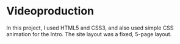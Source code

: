 # Videoproduction

In this project, I used HTML5 and CSS3, and also used simple CSS animation for the Intro. 
The site layout was a fixed, 5-page layout.
